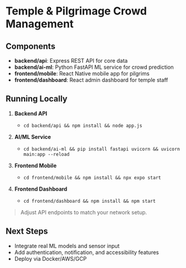 # Temple & Pilgrimage Crowd Management

## Components

- **backend/api**: Express REST API for core data
- **backend/ai-ml**: Python FastAPI ML service for crowd prediction
- **frontend/mobile**: React Native mobile app for pilgrims
- **frontend/dashboard**: React admin dashboard for temple staff

## Running Locally

1. **Backend API**
   - `cd backend/api && npm install && node app.js`

2. **AI/ML Service**
   - `cd backend/ai-ml && pip install fastapi uvicorn && uvicorn main:app --reload`

3. **Frontend Mobile**
   - `cd frontend/mobile && npm install && npx expo start`

4. **Frontend Dashboard**
   - `cd frontend/dashboard && npm install && npm start`

> Adjust API endpoints to match your network setup.

## Next Steps

- Integrate real ML models and sensor input
- Add authentication, notification, and accessibility features
- Deploy via Docker/AWS/GCP

